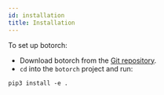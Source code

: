 ```yaml
---
id: installation
title: Installation
---
```


To set up botorch:
* Download botorch from the [Git repository](https://github.com/facebookexternal/botorch).
* `cd` into the `botorch` project and run:

```
pip3 install -e .
```
